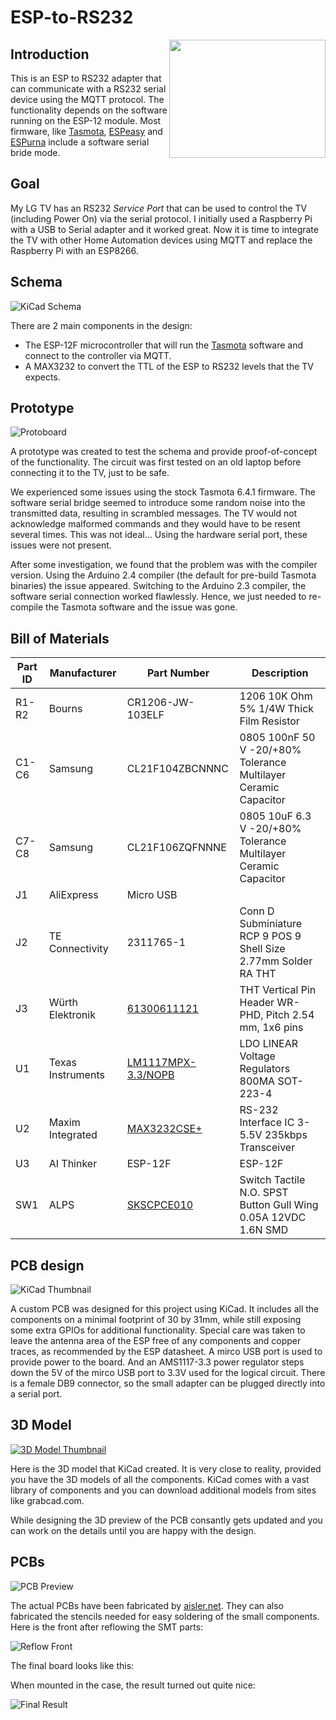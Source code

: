 # ESP-to-RS232
<img align="right" width="250" height="189" src="esp-rs232-3d.png">

## Introduction

This is an ESP to RS232 adapter that can communicate with a RS232 serial device using the MQTT protocol.
The functionality depends on the software running on the ESP-12 module. Most firmware, like [Tasmota](https://github.com/arendst/Sonoff-Tasmota), [ESPeasy](https://github.com/letscontrolit/ESPEasy) and [ESPurna](https://github.com/xoseperez/espurna/wiki/Hardware) include a software serial bride mode.

## Goal

My LG TV has an RS232 *Service Port* that can be used to control the TV (including Power On) via the serial protocol. I initially used a Raspberry Pi with a USB to Serial adapter and it worked great.
Now it is time to integrate the TV with other Home Automation devices using MQTT and replace the Raspberry Pi with an ESP8266.

## Schema

![KiCad Schema](kicad-schema.png)

There are 2 main components in the design: 
- The ESP-12F microcontroller that will run the [Tasmota](https://github.com/arendst/Sonoff-Tasmota) software and connect to the controller via MQTT.
- A MAX3232 to convert the TTL of the ESP to RS232 levels that the TV expects.

## Prototype

![Protoboard](prototype.jpg)

A prototype was created to test the schema and provide proof-of-concept of the functionality. The circuit was first tested on an old laptop before connecting it to the TV, just to be safe.

We experienced some issues using the stock Tasmota 6.4.1 firmware. The software serial bridge seemed to introduce some random noise into the transmitted data, resulting in scrambled messages.
The TV would not acknowledge malformed commands and they would have to be resent several times. This was not ideal... Using the hardware serial port, these issues were not present.

After some investigation, we found that the problem was with the compiler version. Using the Arduino 2.4 compiler (the default for pre-build Tasmota binaries) the issue appeared.
Switching to the Arduino 2.3 compiler, the software serial connection worked flawlessly. Hence, we just needed to re-compile the Tasmota software and the issue was gone.

## Bill of Materials

| Part ID | Manufacturer | Part Number | Description |
|-----|-----|-----|-----|
| R1-R2 | Bourns | CR1206-JW-103ELF | 1206 10K Ohm 5% 1/4W Thick Film Resistor |
| C1-C6 | Samsung | CL21F104ZBCNNNC | 0805 100nF 50 V -20/+80% Tolerance Multilayer Ceramic Capacitor  |
| C7-C8 | Samsung | CL21F106ZQFNNNE | 0805 10uF 6.3 V -20/+80% Tolerance Multilayer Ceramic Capacitor |
| J1 | AliExpress | Micro USB |  |
| J2 | TE Connectivity | 2311765-1 | Conn D Subminiature RCP 9 POS 9 Shell Size 2.77mm Solder RA THT |
| J3 | Würth Elektronik | [61300611121](https://www.amphenol-icc.com/econostik-10129378906001blf.html) | THT Vertical Pin Header WR-PHD, Pitch 2.54 mm, 1x6 pins |
| U1 | Texas Instruments | [LM1117MPX-3.3/NOPB](http://www.ti.com/product/lm1117) | LDO LINEAR Voltage Regulators 800MA SOT-223-4  |
| U2 | Maxim Integrated | [MAX3232CSE+](https://www.maximintegrated.com/en/products/interface/transceivers/MAX3232.html) | RS-232 Interface IC 3-5.5V 235kbps Transceiver |
| U3 | AI Thinker  | ESP-12F | ESP-12F | Esp8266 Esp-12 Wifi Module, 2.484Ghz, 9 I/O Port
| SW1 | ALPS | [SKSCPCE010](https://www.alps.com/prod/info/E/HTML/Tact/SurfaceMount/SKSC/SKSCPCE010.html) |  Switch Tactile N.O. SPST Button Gull Wing 0.05A 12VDC 1.6N SMD |

## PCB design

![KiCad Thumbnail](kicad-thumbnail.png)

A custom PCB was designed for this project using KiCad. It includes all the components on a minimal footprint of 30 by 31mm, while still exposing some extra GPIOs for additional functionality.
Special care was taken to leave the antenna area of the ESP free of any components and copper traces, as recommended by the ESP datasheet.
A mirco USB port is used to provide power to the board. And an AMS1117-3.3 power regulator steps down the 5V of the mirco USB port to 3.3V used for the logical circuit.
There is a female DB9 connector, so the small adapter can be plugged directly into a serial port.

## 3D Model

[![3D Model Thumbnail](3dmodel-thumb.png)](https://skfb.ly/6GKCE)

Here is the 3D model that KiCad created. It is very close to reality, provided you have the 3D models of all the components. KiCad comes with a vast library of components and you can download additional models from sites like grabcad.com.

While designing the 3D preview of the PCB consantly gets updated and you can work on the details until you are happy with the design.

## PCBs

![PCB Preview](pcbpreview.jpg)

The actual PCBs have been fabricated by [aisler.net](https://aisler.net/p/YJRYRSDY). They can also fabricated the stencils needed for easy soldering of the small components. Here is the front after reflowing the SMT parts:

![Reflow Front](reflowfront.jpg)

The final board looks like this:


When mounted in the case, the result turned out quite nice:

![Final Result](finalresult.jpg)

